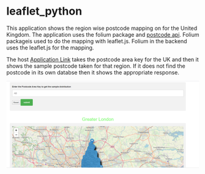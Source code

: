 # leaflet_python
This application shows the region wise postcode mapping on for the United Kingdom.
The application uses the folium package and [postcode api](https://postcodes.io/). Folium packageis used to do the mapping with leaflet.js. Folium in the backend uses the leaflet.js for the mapping.

The host [Application Link](127.0.0.1:5002) takes the postcode area key for the UK and then it shows the sample postcode taken for that region. If it does not find the postcode in its own databse then it shows the appropriate response.

![Home Page](./image/screenshot.png)

